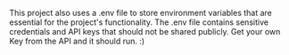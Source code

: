 This project also uses a .env file to store environment variables that are essential for the project's functionality. 
The .env file contains sensitive credentials and API keys that should not be shared publicly. 
Get your own Key from the API and it should run. :)
